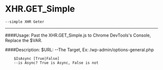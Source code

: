 # XHR.GET_Simple 
	--simple XHR Geter
---

####Usage:
	Past the XHR.GET_Simple.js to Chrome DevTools's Console, Replace the $VAR.

####Description:
		$URL: 
		--The Target, Ex: /wp-admin/options-general.php	

		$IsAsync [True|False]
		--is Async? True is Async, False is not
